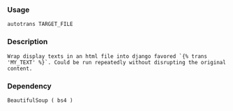 ### Usage
    autotrans TARGET_FILE

### Description
    Wrap display texts in an html file into django favored `{% trans 'MY_TEXT' %}`. Could be run repeatedly without disrupting the original content.

### Dependency
```
BeautifulSoup ( bs4 )
```
